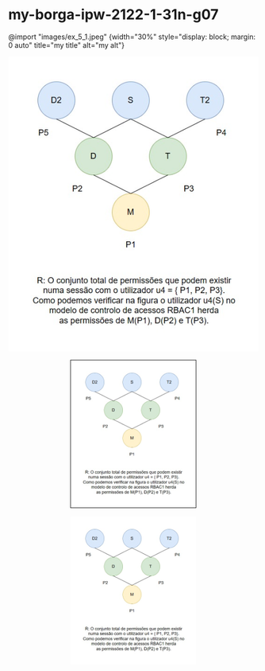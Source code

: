 # my-borga-ipw-2122-1-31n-g07


@import "images/ex_5_1.jpeg" {width="30%" style="display: block; margin: 0 auto" title="my title" alt="my alt"}


![ex5 1](images/ex_5_1.jpeg)


<p align="center"><img src="images/ex_5_1.jpeg" width="50%" border=1></p>

<center><img src="images/ex_5_1.jpeg" width="50%" ></center>